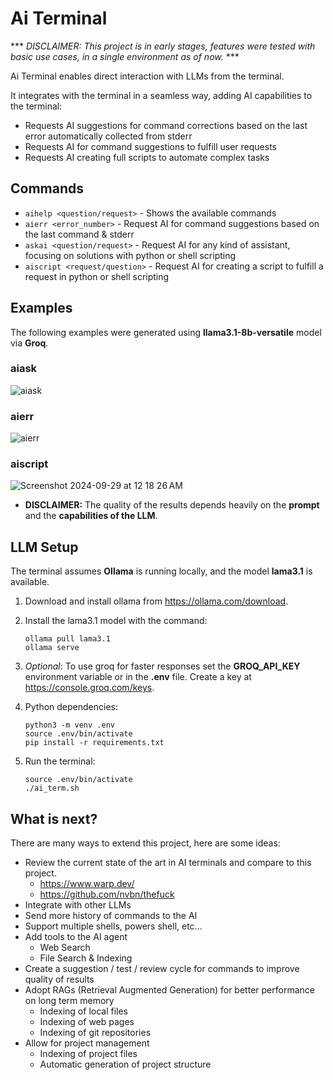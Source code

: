 # Ai Terminal

*** *DISCLAIMER: This project is in early stages, features were tested with basic use cases, in a single environment as of now.* ***

Ai Terminal enables direct interaction with LLMs from the terminal.

It integrates with the terminal in a seamless way, adding AI capabilities to the terminal:
* Requests AI suggestions for command corrections based on the last error automatically collected from stderr
* Requests AI for command suggestions to fulfill user requests
* Requests AI creating full scripts to automate complex tasks

## Commands

* `aihelp <question/request>` - Shows the available commands
* `aierr <error_number>` - Request AI for command suggestions based on the last command & stderr
* `askai <question/request>` - Request AI for any kind of assistant, focusing on solutions with python or shell scripting
* `aiscript <request/question>` - Request AI for creating a script to fulfill a request in python or shell scripting

## Examples

The following examples were generated using **llama3.1-8b-versatile** model via **Groq**.

### aiask
![aiask](https://github.com/user-attachments/assets/2db4f234-9fea-47cb-8900-a9eaa8143a48)

### aierr
![aierr](https://github.com/user-attachments/assets/8af2f088-af22-49db-999d-0f1220309539)

### aiscript
![Screenshot 2024-09-29 at 12 18 26 AM](https://github.com/user-attachments/assets/785166c8-5da1-490b-a9d0-2dac2469b785)

* **DISCLAIMER:** The quality of the results depends heavily on the **prompt** and the **capabilities of the LLM**.

## LLM Setup

The terminal assumes **Ollama** is running locally, and the model **lama3.1** is available.
1) Download and install ollama from https://ollama.com/download.

2) Install the lama3.1 model with the command:
    ```
    ollama pull lama3.1
    ollama serve
    ```

3) *Optional*: To use groq for faster responses set the **GROQ_API_KEY** environment variable or in the **.env** file.
Create a key at https://console.groq.com/keys.

3) Python dependencies:

    ```
    python3 -m venv .env
    source .env/bin/activate
    pip install -r requirements.txt
    ```

4) Run the terminal:

    ```
    source .env/bin/activate
    ./ai_term.sh
    ```

## What is next?

There are many ways to extend this project, here are some ideas:

* Review the current state of the art in AI terminals and compare to this project.
    * https://www.warp.dev/
    * https://github.com/nvbn/thefuck
* Integrate with other LLMs
* Send more history of commands to the AI
* Support multiple shells, powers shell, etc...
* Add tools to the AI agent
    * Web Search
    * File Search & Indexing
* Create a suggestion / test / review cycle for commands to improve quality of results
* Adopt RAGs (Retrieval Augmented Generation) for better performance on long term memory
    * Indexing of local files
    * Indexing of web pages
    * Indexing of git repositories
* Allow for project management
    * Indexing of project files
    * Automatic generation of project structure

